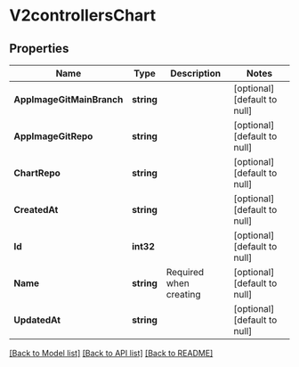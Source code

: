# V2controllersChart

## Properties
Name | Type | Description | Notes
------------ | ------------- | ------------- | -------------
**AppImageGitMainBranch** | **string** |  | [optional] [default to null]
**AppImageGitRepo** | **string** |  | [optional] [default to null]
**ChartRepo** | **string** |  | [optional] [default to null]
**CreatedAt** | **string** |  | [optional] [default to null]
**Id** | **int32** |  | [optional] [default to null]
**Name** | **string** | Required when creating | [optional] [default to null]
**UpdatedAt** | **string** |  | [optional] [default to null]

[[Back to Model list]](../README.md#documentation-for-models) [[Back to API list]](../README.md#documentation-for-api-endpoints) [[Back to README]](../README.md)


